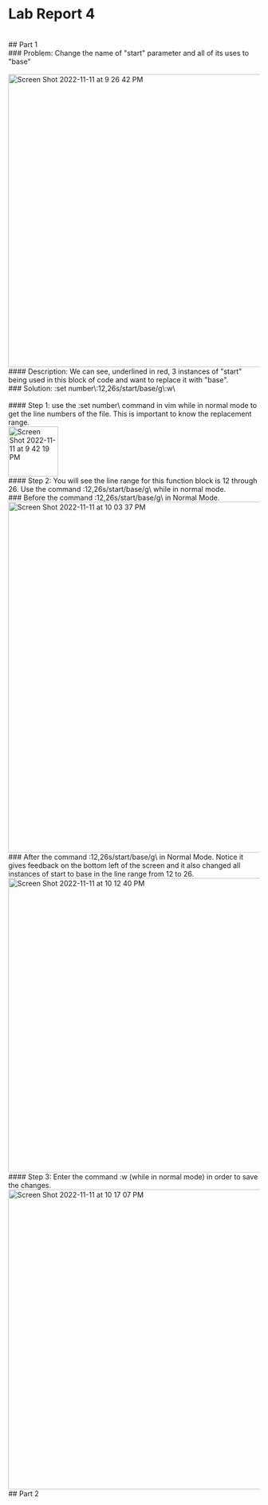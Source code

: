 # Lab Report 4
<br>
## Part 1
<br>
### Problem: Change the name of "start" parameter and all of its uses to "base"
<br>
<br>
<img width="587" alt="Screen Shot 2022-11-11 at 9 26 42 PM" src="https://user-images.githubusercontent.com/78514873/201458891-2fd37cb5-33b4-4c6d-9998-23a6d0e7dbe9.png">
<br>
#### Description: We can see, underlined in red, 3 instances of "start" being used in this block of code and want to replace it with "base".
<br>
### Solution: :set number\<Enter\>:12,26s/start/base/g\<Enter\>:w\<Enter\>
<br>

<br>
#### Step 1: use the :set number\<Enter\> command in vim while in normal mode to get the line numbers of the file. This is important to know the replacement range.  
<br>
<img width="100" alt="Screen Shot 2022-11-11 at 9 42 19 PM" src="https://user-images.githubusercontent.com/78514873/201459356-1a1e72f3-bc2a-484c-9250-d366f4ecff4c.png">
<br>
#### Step 2: You will see the line range for this function block is 12 through 26. Use the command :12,26s/start/base/g\<Enter\> while in normal mode.
<br>
### Before the command :12,26s/start/base/g\<Enter\> in Normal Mode.
<br>
<img width="703" alt="Screen Shot 2022-11-11 at 10 03 37 PM" src="https://user-images.githubusercontent.com/78514873/201460206-190d033e-ef63-4e92-8574-926407a5cbf3.png">
<br>
### After the command :12,26s/start/base/g\<Enter\> in Normal Mode. Notice it gives feedback on the bottom left of the screen and it also changed all instances of start to base in the line range from 12 to 26.
<br>
<img width="590" alt="Screen Shot 2022-11-11 at 10 12 40 PM" src="https://user-images.githubusercontent.com/78514873/201460289-30709b21-26b8-4435-bc1b-f79bf383120b.png">

<br>
#### Step 3: Enter the command :w (while in normal mode) in order to save the changes.
<br>
<img width="601" alt="Screen Shot 2022-11-11 at 10 17 07 PM" src="https://user-images.githubusercontent.com/78514873/201460455-34eb073e-4a06-4aed-8115-be8597390f13.png">

<br>
## Part 2
